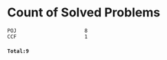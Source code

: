 # Count of Solved Problems  
```
POJ                      8  
CCF                      1  
```
#### `Total:9`
